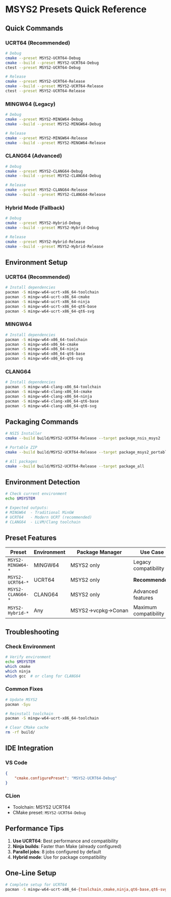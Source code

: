 # MSYS2 Presets Quick Reference

## Quick Commands

### UCRT64 (Recommended)
```bash
# Debug
cmake --preset MSYS2-UCRT64-Debug
cmake --build --preset MSYS2-UCRT64-Debug
ctest --preset MSYS2-UCRT64-Debug

# Release
cmake --preset MSYS2-UCRT64-Release
cmake --build --preset MSYS2-UCRT64-Release
ctest --preset MSYS2-UCRT64-Release
```

### MINGW64 (Legacy)
```bash
# Debug
cmake --preset MSYS2-MINGW64-Debug
cmake --build --preset MSYS2-MINGW64-Debug

# Release
cmake --preset MSYS2-MINGW64-Release
cmake --build --preset MSYS2-MINGW64-Release
```

### CLANG64 (Advanced)
```bash
# Debug
cmake --preset MSYS2-CLANG64-Debug
cmake --build --preset MSYS2-CLANG64-Debug

# Release
cmake --preset MSYS2-CLANG64-Release
cmake --build --preset MSYS2-CLANG64-Release
```

### Hybrid Mode (Fallback)
```bash
# Debug
cmake --preset MSYS2-Hybrid-Debug
cmake --build --preset MSYS2-Hybrid-Debug

# Release
cmake --preset MSYS2-Hybrid-Release
cmake --build --preset MSYS2-Hybrid-Release
```

## Environment Setup

### UCRT64 (Recommended)
```bash
# Install dependencies
pacman -S mingw-w64-ucrt-x86_64-toolchain
pacman -S mingw-w64-ucrt-x86_64-cmake
pacman -S mingw-w64-ucrt-x86_64-ninja
pacman -S mingw-w64-ucrt-x86_64-qt6-base
pacman -S mingw-w64-ucrt-x86_64-qt6-svg
```

### MINGW64
```bash
# Install dependencies
pacman -S mingw-w64-x86_64-toolchain
pacman -S mingw-w64-x86_64-cmake
pacman -S mingw-w64-x86_64-ninja
pacman -S mingw-w64-x86_64-qt6-base
pacman -S mingw-w64-x86_64-qt6-svg
```

### CLANG64
```bash
# Install dependencies
pacman -S mingw-w64-clang-x86_64-toolchain
pacman -S mingw-w64-clang-x86_64-cmake
pacman -S mingw-w64-clang-x86_64-ninja
pacman -S mingw-w64-clang-x86_64-qt6-base
pacman -S mingw-w64-clang-x86_64-qt6-svg
```

## Packaging Commands

```bash
# NSIS Installer
cmake --build build/MSYS2-UCRT64-Release --target package_nsis_msys2

# Portable ZIP
cmake --build build/MSYS2-UCRT64-Release --target package_msys2_portable

# All packages
cmake --build build/MSYS2-UCRT64-Release --target package_all
```

## Environment Detection

```bash
# Check current environment
echo $MSYSTEM

# Expected outputs:
# MINGW64  - Traditional MinGW
# UCRT64   - Modern UCRT (recommended)
# CLANG64  - LLVM/Clang toolchain
```

## Preset Features

| Preset | Environment | Package Manager | Use Case |
|--------|-------------|-----------------|----------|
| `MSYS2-MINGW64-*` | MINGW64 | MSYS2 only | Legacy compatibility |
| `MSYS2-UCRT64-*` | UCRT64 | MSYS2 only | **Recommended** |
| `MSYS2-CLANG64-*` | CLANG64 | MSYS2 only | Advanced features |
| `MSYS2-Hybrid-*` | Any | MSYS2→vcpkg→Conan | Maximum compatibility |

## Troubleshooting

### Check Environment
```bash
# Verify environment
echo $MSYSTEM
which cmake
which ninja
which gcc  # or clang for CLANG64
```

### Common Fixes
```bash
# Update MSYS2
pacman -Syu

# Reinstall toolchain
pacman -S mingw-w64-ucrt-x86_64-toolchain

# Clear CMake cache
rm -rf build/
```

## IDE Integration

### VS Code
```json
{
    "cmake.configurePreset": "MSYS2-UCRT64-Debug"
}
```

### CLion
- Toolchain: MSYS2 UCRT64
- CMake preset: `MSYS2-UCRT64-Debug`

## Performance Tips

1. **Use UCRT64**: Best performance and compatibility
2. **Ninja builds**: Faster than Make (already configured)
3. **Parallel jobs**: 8 jobs configured by default
4. **Hybrid mode**: Use for package compatibility

## One-Line Setup

```bash
# Complete setup for UCRT64
pacman -S mingw-w64-ucrt-x86_64-{toolchain,cmake,ninja,qt6-base,qt6-svg} && cmake --preset MSYS2-UCRT64-Release && cmake --build --preset MSYS2-UCRT64-Release
```
